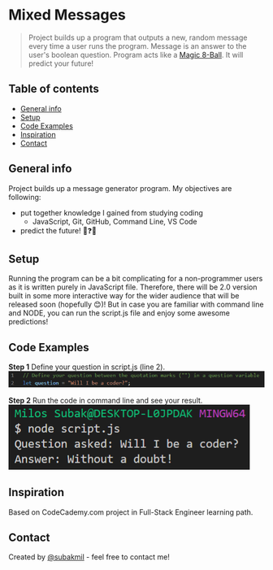 # Mixed Messages
> Project builds up a program that outputs a new, random message every time a user runs the program. Message is an answer to the user's boolean question. Program acts like a [Magic 8-Ball](https://en.wikipedia.org/wiki/Magic_8-Ball). It will predict your future!

## Table of contents

  - [General info](#general-info)
  - [Setup](#setup)
  - [Code Examples](#code-examples)
  - [Inspiration](#inspiration)
  - [Contact](#contact)

## General info
Project builds up a message generator program. My objectives are following:
- put together knowledge I gained from studying coding
  - JavaScript, Git, GitHub, Command Line, VS Code 
- predict the future! :8ball::question::innocent:

## Setup
Running the program can be a bit complicating for a non-programmer users as it is written purely in JavaScript file. Therefore, there will be 2.0 version built in some more interactive way for the wider audience that will be released soon (hopefully :blush:)! But in case you are familiar with command line and NODE, you can run the script.js file and enjoy some awesome predictions!

## Code Examples
**Step 1** Define your question in script.js (line 2).
![Question definition](img/question-define.png)

**Step 2** Run the code in command line and see your result.
![Answer](img/answer.png)

## Inspiration
Based on CodeCademy.com project in Full-Stack Engineer learning path.

## Contact
Created by [@subakmil](https://github.com/subakmil) - feel free to contact me!
